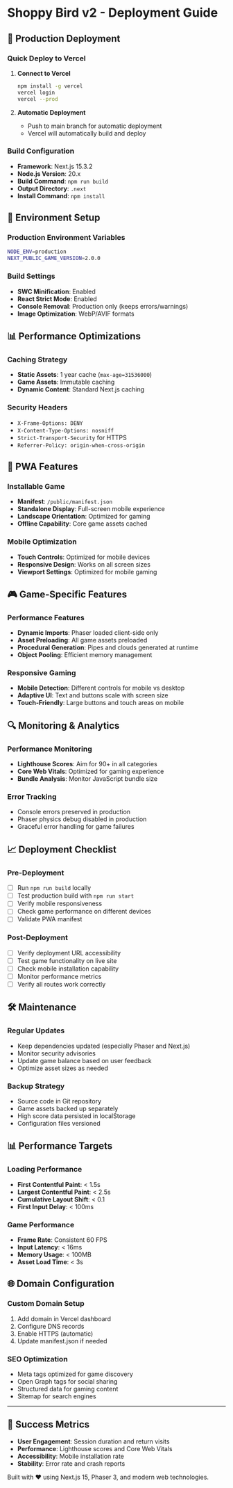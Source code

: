 # Shoppy Bird v2 - Deployment Guide

## 🚀 Production Deployment

### Quick Deploy to Vercel

1. **Connect to Vercel**
   ```bash
   npm install -g vercel
   vercel login
   vercel --prod
   ```

2. **Automatic Deployment**
   - Push to main branch for automatic deployment
   - Vercel will automatically build and deploy

### Build Configuration

- **Framework**: Next.js 15.3.2
- **Node.js Version**: 20.x
- **Build Command**: `npm run build`
- **Output Directory**: `.next`
- **Install Command**: `npm install`

## 🔧 Environment Setup

### Production Environment Variables
```bash
NODE_ENV=production
NEXT_PUBLIC_GAME_VERSION=2.0.0
```

### Build Settings
- **SWC Minification**: Enabled
- **React Strict Mode**: Enabled
- **Console Removal**: Production only (keeps errors/warnings)
- **Image Optimization**: WebP/AVIF formats

## 📊 Performance Optimizations

### Caching Strategy
- **Static Assets**: 1 year cache (`max-age=31536000`)
- **Game Assets**: Immutable caching
- **Dynamic Content**: Standard Next.js caching

### Security Headers
- `X-Frame-Options: DENY`
- `X-Content-Type-Options: nosniff`
- `Strict-Transport-Security` for HTTPS
- `Referrer-Policy: origin-when-cross-origin`

## 📱 PWA Features

### Installable Game
- **Manifest**: `/public/manifest.json`
- **Standalone Display**: Full-screen mobile experience
- **Landscape Orientation**: Optimized for gaming
- **Offline Capability**: Core game assets cached

### Mobile Optimization
- **Touch Controls**: Optimized for mobile devices
- **Responsive Design**: Works on all screen sizes
- **Viewport Settings**: Optimized for mobile gaming

## 🎮 Game-Specific Features

### Performance Features
- **Dynamic Imports**: Phaser loaded client-side only
- **Asset Preloading**: All game assets preloaded
- **Procedural Generation**: Pipes and clouds generated at runtime
- **Object Pooling**: Efficient memory management

### Responsive Gaming
- **Mobile Detection**: Different controls for mobile vs desktop
- **Adaptive UI**: Text and buttons scale with screen size
- **Touch-Friendly**: Large buttons and touch areas on mobile

## 🔍 Monitoring & Analytics

### Performance Monitoring
- **Lighthouse Scores**: Aim for 90+ in all categories
- **Core Web Vitals**: Optimized for gaming experience
- **Bundle Analysis**: Monitor JavaScript bundle size

### Error Tracking
- Console errors preserved in production
- Phaser physics debug disabled in production
- Graceful error handling for game failures

## 📈 Deployment Checklist

### Pre-Deployment
- [ ] Run `npm run build` locally
- [ ] Test production build with `npm run start`
- [ ] Verify mobile responsiveness
- [ ] Check game performance on different devices
- [ ] Validate PWA manifest

### Post-Deployment
- [ ] Verify deployment URL accessibility
- [ ] Test game functionality on live site
- [ ] Check mobile installation capability
- [ ] Monitor performance metrics
- [ ] Verify all routes work correctly

## 🛠 Maintenance

### Regular Updates
- Keep dependencies updated (especially Phaser and Next.js)
- Monitor security advisories
- Update game balance based on user feedback
- Optimize asset sizes as needed

### Backup Strategy
- Source code in Git repository
- Game assets backed up separately
- High score data persisted in localStorage
- Configuration files versioned

## 📊 Performance Targets

### Loading Performance
- **First Contentful Paint**: < 1.5s
- **Largest Contentful Paint**: < 2.5s
- **Cumulative Layout Shift**: < 0.1
- **First Input Delay**: < 100ms

### Game Performance
- **Frame Rate**: Consistent 60 FPS
- **Input Latency**: < 16ms
- **Memory Usage**: < 100MB
- **Asset Load Time**: < 3s

## 🌐 Domain Configuration

### Custom Domain Setup
1. Add domain in Vercel dashboard
2. Configure DNS records
3. Enable HTTPS (automatic)
4. Update manifest.json if needed

### SEO Optimization
- Meta tags optimized for game discovery
- Open Graph tags for social sharing
- Structured data for gaming content
- Sitemap for search engines

---

## 🎯 Success Metrics

- **User Engagement**: Session duration and return visits
- **Performance**: Lighthouse scores and Core Web Vitals
- **Accessibility**: Mobile installation rate
- **Stability**: Error rate and crash reports

Built with ❤️ using Next.js 15, Phaser 3, and modern web technologies.